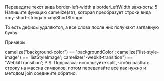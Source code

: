 Переведите текст вида border-left-width в borderLeftWidth
важность: 5
Напишите функцию camelize(str), которая преобразует строки вида «my-short-string» в «myShortString».

То есть дефисы удаляются, а все слова после них получают заглавную букву.

Примеры:

camelize("background-color") == 'backgroundColor';
camelize("list-style-image") == 'listStyleImage';
camelize("-webkit-transition") == 'WebkitTransition';
P.S. Подсказка: используйте split, чтобы разбить строку на массив символов, потом переделайте всё как нужно и методом join соедините обратно.